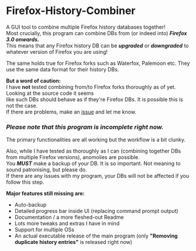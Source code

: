 # Firefox-History-Combiner
A GUI tool to combine multiple Firefox history databases together! <br />
Most crucially, this program can combine DBs from (or indeed into) ***Firefox 3.0 onwards.*** <br />
This means that any Firefox history DB can be ***upgraded*** or ***downgraded*** to whatever version of Firefox you are using! <br />

The same holds true for Firefox forks such as Waterfox, Palemoon etc. They use the same data format for their history DBs. <br />

**But a word of caution:** <br />
I have **not** tested combining from/to Firefox forks thoroughly as of yet. Looking at the source code it seems <br />
like such DBs should behave as if they're Firefox DBs. It is possible this is not the case. <br />
If there are problems, make an [issue](https://github.com/JoshCode94/Firefox-History-Combiner/issues/new) and let me know.

### *Please note that this program is incomplete right now.*
The primary functionalities are all working but the workflow is a bit clunky. <br />

Also, while I have tested as thoroughly as I can (combining together DBs from multiple Firefox versions), anomolies are possible. <br />
You ***MUST*** make a backup of your DB. It is so important. Not meaning to sound patronising, but please do. <br />
If there are any issues with my program, your DBs will not be affected if you follow this step.


**Major features still missing are:**
- Auto-backup
- Detailed progress bar inside UI (replacing command prompt output)
- Documentation / a more fleshed-out Readme
- Lots more tweaks and extras I have in mind
- Support for multiple OSs
- An actual executable release of the main program (only **"Removing duplicate history entries"** is released right now)

